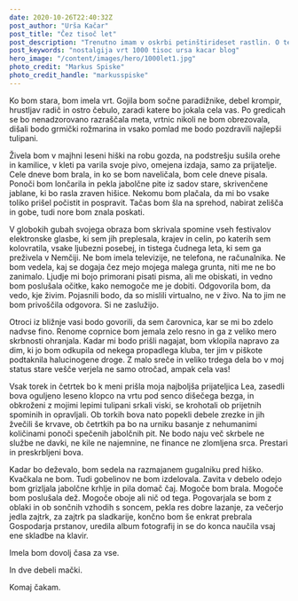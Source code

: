 ```yaml
---
date: 2020-10-26T22:40:32Z
post_author: "Urša Kačar"
post_title: "Čez tisoč let"
post_description: "Trenutno imam v oskrbi petinštirideset rastlin. O tem, kako visoka bi bila ta številka, če bi vse preživele, raje ne bi govorila."
post_keywords: "nostalgija vrt 1000 tisoc ursa kacar blog"
hero_image: "/content/images/hero/1000let1.jpg"
photo_credit: "Markus Spiske"
photo_credit_handle: "markusspiske"
---
```


Ko bom stara, bom imela vrt. Gojila bom sočne paradižnike, debel krompir, hrustljav radič in ostro čebulo, zaradi katere bo jokala cela vas. Po gredicah se bo nenadzorovano razraščala meta, vrtnic nikoli ne bom obrezovala, dišali bodo grmički rožmarina in vsako pomlad me bodo pozdravili najlepši tulipani.

Živela bom v majhni leseni hiški na robu gozda, na podstrešju sušila orehe in kamilice, v kleti pa varila svoje pivo, omejena izdaja, samo za prijatelje. Cele dneve bom brala, in ko se bom naveličala, bom cele dneve pisala. Ponoči bom lončarila in pekla jabolčne pite iz sadov stare, skrivenčene jablane, ki bo rasla zraven hišice. Nekomu bom plačala, da mi bo vsake toliko prišel počistit in pospravit. Tačas bom šla na sprehod, nabirat zelišča in gobe, tudi nore bom znala poskati.

V globokih gubah svojega obraza bom skrivala spomine vseh festivalov elektronske glasbe, ki sem jih preplesala, krajev in celin, po katerih sem kolovratila, vsake ljubezni posebej, in tistega čudnega leta, ki sem ga preživela v Nemčiji. Ne bom imela televizije, ne telefona, ne računalnika. Ne bom vedela, kaj se dogaja čez mejo mojega malega grunta, niti me ne bo zanimalo. Ljudje mi bojo primorani pisati pisma, ali me obiskati, in vedno bom poslušala očitke, kako nemogoče me je dobiti. Odgovorila bom, da vedo, kje živim. Pojasnili bodo, da so mislili virtualno, ne v živo. Na to jim ne bom privoščila odgovora. Si ne zaslužijo.

Otroci iz bližnje vasi bodo govorili, da sem čarovnica, kar se mi bo zdelo nadvse fino. Renome coprnice bom jemala zelo resno in ga z veliko mero skrbnosti ohranjala. Kadar mi bodo prišli nagajat, bom vklopila napravo za dim, ki jo bom odkupila od nekega propadlega kluba, ter jim v piškote podtaknila halucinogene droge. Z malo sreče in veliko trdega dela bo v moj status stare vešče verjela ne samo otročad, ampak cela vas!

Vsak torek in četrtek bo k meni prišla moja najboljša prijateljica Lea, zasedli bova oguljeno leseno klopco na vrtu pod senco dišečega bezga, in obkroženi z mojimi lepimi tulipani srkali viski, se krohotali ob prijetnih spominih in opravljali. Ob torkih bova nato popekli debele zrezke in jih žvečili še krvave, ob četrtkih pa bo na urniku basanje z nehumanimi količinami ponoči spečenih jabolčnih pit. Ne bodo naju več skrbele ne službe ne davki, ne kile ne najemnine, ne finance ne zlomljena srca. Prestari in preskrbljeni bova.

Kadar bo deževalo, bom sedela na razmajanem gugalniku pred hiško. Kvačkala ne bom. Tudi gobelinov ne bom izdelovala. Zavita v debelo odejo bom grizljala jabolčne krhlje in pila domač čaj. Mogoče bom brala. Mogoče bom poslušala dež. Mogoče oboje ali nič od tega. Pogovarjala se bom z oblaki in ob sončnih vzhodih s soncem, pekla res dobre lazanje, za večerjo jedla zajtrk, za zajtrk pa sladkarije, končno bom še enkrat prebrala Gospodarja prstanov, uredila album fotografij in se do konca naučila vsaj ene skladbe na klavir.

Imela bom dovolj časa za vse.

In dve debeli mački.

Komaj čakam.
